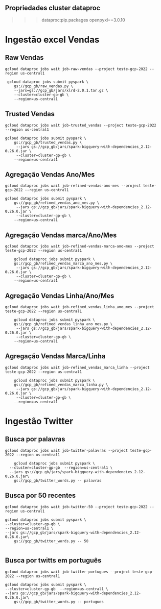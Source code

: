 

## Propriedades cluster dataproc
>>> dataproc:pip.packages  openpyxl==3.0.10 

# Ingestão excel Vendas

## Raw Vendas

``` shell
gcloud dataproc jobs wait job-raw-vendas --project teste-gcp-2022 --region us-central1
```
``` shell
 gcloud dataproc jobs submit pyspark \
    gs://gcp_gb/raw_vendas.py \
	--jars=gs://gcp_gb/jars/xlrd-2.0.1.tar.gz \
    --cluster=cluster-gp-gb \
    --region=us-central1
```


## Trusted Vendas

``` shell
gcloud dataproc jobs wait job-trusted_vendas --project teste-gcp-2022 --region us-central1
```

```shell
gcloud dataproc jobs submit pyspark \
	gs://gcp_gb/trusted_vendas.py \
	 --jars gs://gcp_gb/jars/spark-bigquery-with-dependencies_2.12-0.26.0.jar \
	 --cluster=cluster-gp-gb \
    --region=us-central1 
```

## Agregação Vendas Ano/Mes

``` shell
gcloud dataproc jobs wait job-refined-vendas-ano-mes --project teste-gcp-2022 --region us-central1
```
```shell
gcloud dataproc jobs submit pyspark \
	gs://gcp_gb/refined_vendas_ano_mes.py \
	 --jars gs://gcp_gb/jars/spark-bigquery-with-dependencies_2.12-0.26.0.jar \
	 --cluster=cluster-gp-gb \
    --region=us-central1 
```

## Agregação Vendas marca/Ano/Mes

``` shell
gcloud dataproc jobs wait job-refined-vendas-marca-ano-mes --project teste-gcp-2022 --region us-central1
```

```shell
	gcloud dataproc jobs submit pyspark \
	gs://gcp_gb/refined_vendas_marca_ano_mes.py \
	 --jars gs://gcp_gb/jars/spark-bigquery-with-dependencies_2.12-0.26.0.jar \
	 --cluster=cluster-gp-gb \
    --region=us-central1 
```

## Agregação Vendas Linha/Ano/Mes

``` shell
gcloud dataproc jobs wait job-refined_vendas_linha_ano_mes --project teste-gcp-2022 --region us-central1
```
```shell
	gcloud dataproc jobs submit pyspark \
	gs://gcp_gb/refined_vendas_linha_ano_mes.py \
	 --jars gs://gcp_gb/jars/spark-bigquery-with-dependencies_2.12-0.26.0.jar \
	 --cluster=cluster-gp-gb \
    --region=us-central1 
```

## Agregação Vendas Marca/Linha

``` shell
gcloud dataproc jobs wait job-refined_vendas_marca_linha --project teste-gcp-2022 --region us-central1
```

```shell
	gcloud dataproc jobs submit pyspark \
	gs://gcp_gb/refined_vendas_marca_linha.py \
	 --jars gs://gcp_gb/jars/spark-bigquery-with-dependencies_2.12-0.26.0.jar \
	 --cluster=cluster-gp-gb \
    --region=us-central1 
```

# Ingestão Twitter

## Busca por palavras
``` shell
gcloud dataproc jobs wait job-twitter-palavras --project teste-gcp-2022 --region us-central1
```

```shell
	gcloud dataproc jobs submit pyspark \
  --cluster=cluster-gp-gb  --region=us-central1 \
  --jars gs://gcp_gb/jars/spark-bigquery-with-dependencies_2.12-0.26.0.jar\
	gs://gcp_gb/twitter_words.py -- palavras
```


## Busca por 50 recentes
``` shell
gcloud dataproc jobs wait job-twitter-50 --project teste-gcp-2022 --region us-central1
```

```shell
gcloud dataproc jobs submit pyspark \
--cluster=cluster-gp-gb \
--region=us-central1 \
--jars gs://gcp_gb/jars/spark-bigquery-with-dependencies_2.12-0.26.0.jar\
	gs://gcp_gb/twitter_words.py -- 50
	
```

## Busca por twitts em português
``` shell
gcloud dataproc jobs wait job-twitter-portugues --project teste-gcp-2022 --region us-central1
```

```shell
gcloud dataproc jobs submit pyspark \
--cluster=cluster-gp-gb  --region=us-central1 \
--jars gs://gcp_gb/jars/spark-bigquery-with-dependencies_2.12-0.26.0.jar\
	gs://gcp_gb/twitter_words.py -- portugues
	
```




